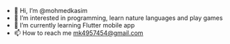 - 👋 Hi, I’m @mohmedkasim
- 👀 I’m interested in programming, learn nature languages and play games
- 🌱 I’m currently learning Flutter mobile app
- 📫 How to reach me mk4957454@gmail.com

<!---
mohmedkasim/mohmedkasim is a ✨ special ✨ repository because its `README.md` (this file) appears on your GitHub profile.
You can click the Preview link to take a look at your changes.
--->

